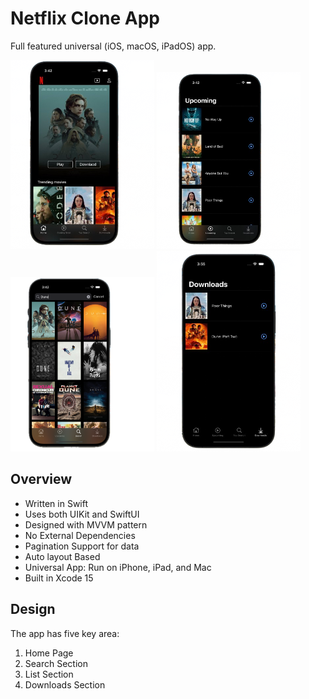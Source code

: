 # Netflix Clone App

Full featured universal (iOS, macOS, iPadOS) app.

<div>
    <img src="screenshots/nfAppSS01.png" width="230" />
    <img src="screenshots/nfAppSS02.png" width="230" />
    <img src="screenshots/nfAppSS03.png" width="230" />
    <img src="screenshots/nfAppSS04.png" width="230" />
</div>


## Overview
- Written in Swift
- Uses both UIKit and SwiftUI
- Designed with MVVM pattern
- No External Dependencies
- Pagination Support for data
- Auto layout Based
- Universal App: Run on iPhone, iPad, and Mac
- Built in Xcode 15

## Design

The app has five key area:

1. Home Page
2. Search Section
3. List Section
4. Downloads Section
